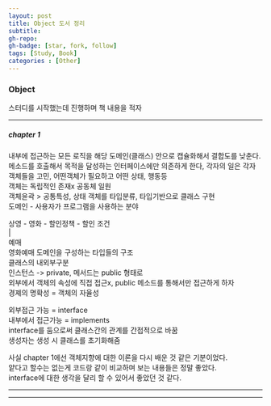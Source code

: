 ```yaml
---
layout: post
title: Object 도서 정리
subtitle: 
gh-repo: 
gh-badge: [star, fork, follow]
tags: [Study, Book]
categories : [Other]
---
```


### Object 

스터디를 시작했는데 진행하며 책 내용을 적자

---

##### chapter 1

내부에 접근하는 모든 로직을 해당 도메인(클래스) 안으로 캡슐화해서 결합도를 낮춘다.  
메소드를 호출해서 목적을 달성하는 인터페이스에만 의존하게 한다, 각자의 일은 각자  
객체들을 고민, 어떤객체가 필요하고 어떤 상태, 행동등  
객체는 독립적인 존재x 공동체 일원  
객체윤곽 > 공통특성, 상태 객체를 타입분류, 타입기반으로 클래스 구현  
도메인 - 사용자가 프로그램을 사용하는 분야  

상영 - 영화 - 할인정책 - 할인 조건  
|  
예매  
영화예매 도메인을 구성하는 타입들의 구조  
클래스의 내외부구분  
인스턴스 -> private, 메서드는 public 형태로  
외부에서 객체의 속성에 직접 접근x, public 메소드를 통해서만 접근하게 하자  
경졔의 명확성 = 객체의 자율성  

외부접근 가능 = interface  
내부에서 접근가능 = implements  
interface를 둠으로써 클래스간의 관계를 간접적으로 바꿈  
생성자는 생성 시 클래스를 초기화해줌  

사실 chapter 1에선 객체지향에 대한 이론을 다시 배운 것 같은 기분이었다.  
얕다고 할수는 없는게 코드랑 같이 비교하며 보는 내용들은 정말 좋았다.  
interface에 대한 생각을 달리 할 수 있어서 좋았던 것 같다.

--- 



---